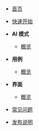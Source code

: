 - [首页](/zh/)
- [快速开始](/zh/getting-started.md)

- **AI 模式**

  - [概览](/zh/ai-mode.md)

- **用例**

  - [概览](/zh/use-cases.md)

- **界面**

  - [概览](/zh/interface.md)

- [常见问题](/zh/faq.md)
- [发布说明](/zh/release-notes.md)
